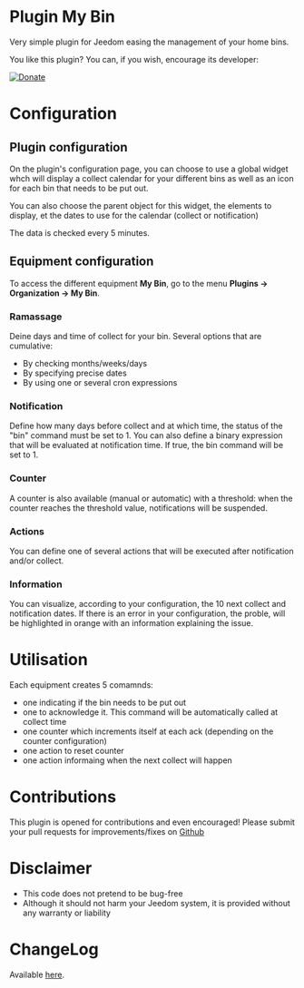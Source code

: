 # Plugin My Bin

Very simple plugin for Jeedom easing the management of your home bins.

You like this plugin? You can, if you wish, encourage its developer:

[![Donate](https://img.shields.io/badge/Donate-PayPal-green.svg)](https://www.paypal.com/paypalme/hugoKs3)

# Configuration

## Plugin configuration

On the plugin's configuration page, you can choose to use a global widget whch will display a collect calendar for your different bins as well as an icon for each bin that needs to be put out.

You can also choose the parent object for this widget, the elements to display, et the dates to use for the calendar (collect or notification)

The data is checked every 5 minutes.

## Equipment configuration

To access the different equipment **My Bin**, go to the menu **Plugins → Organization → My Bin**.

### Ramassage

Deine days and time of collect for your bin. Several options that are cumulative:
- By checking months/weeks/days
- By specifying precise dates
- By using one or several cron expressions

### Notification

Define how many days before collect and at which time, the status of the "bin" command must be set to 1.
You can also define a binary expression that will be evaluated at notification time. If true, the bin command will be set to 1.

### Counter

A counter is also available (manual or automatic) with a threshold: when the counter reaches the threshold value, notifications will be suspended.

### Actions

You can define one of several actions that will be executed after notification and/or collect.

### Information

You can visualize, according to your configuration, the 10 next collect and notification dates.
If there is an error in your configuration, the proble, will be highlighted in orange with an information explaining the issue.

# Utilisation

Each equipment creates 5 comamnds:
- one indicating if the bin needs to be put out
- one to acknowledge it. This command will be automatically called at collect time
- one counter which increments itself at each ack (depending on the counter configuration)
- one action to reset counter
- one action informaing when the next collect will happen

# Contributions

This plugin is opened for contributions and even encouraged! Please submit your pull requests for improvements/fixes on <a href="https://github.com/hugoKs3/plugin-mybin" target="_blank">Github</a>

# Disclaimer

-   This code does not pretend to be bug-free
-   Although it should not harm your Jeedom system, it is provided without any warranty or liability

# ChangeLog
Available [here](./changelog.html).
